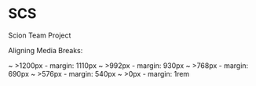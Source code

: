 # SCS
Scion Team Project

Aligning Media Breaks:

~ >1200px - margin: 1110px
~ >992px  - margin: 930px
~ >768px  - margin: 690px
~ >576px  - margin: 540px
~ >0px    - margin: 1rem
